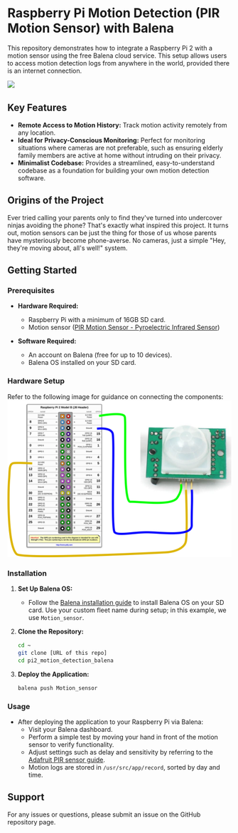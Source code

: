 # Raspberry Pi Motion Detection (PIR Motion Sensor) with Balena

This repository demonstrates how to integrate a Raspberry Pi 2 with a motion sensor using the free Balena cloud service. This setup allows users to access motion detection logs from anywhere in the world, provided there is an internet connection.

![](/img/theme.png)

## Key Features

- **Remote Access to Motion History:** Track motion activity remotely from any location.
- **Ideal for Privacy-Conscious Monitoring:** Perfect for monitoring situations where cameras are not preferable, such as ensuring elderly family members are active at home without intruding on their privacy.
- **Minimalist Codebase:** Provides a streamlined, easy-to-understand codebase as a foundation for building your own motion detection software.

## Origins of the Project

Ever tried calling your parents only to find they've turned into undercover ninjas avoiding the phone? That's exactly what inspired this project. It turns out, motion sensors can be just the thing for those of us whose parents have mysteriously become phone-averse. No cameras, just a simple "Hey, they're moving about, all's well!" system.

## Getting Started

### Prerequisites

- **Hardware Required:**
  - Raspberry Pi with a minimum of 16GB SD card.
  - Motion sensor ([PIR Motion Sensor - Pyroelectric Infrared Sensor](https://www.digitalimpuls.no/adafruit/134257/pir-motion-sensor-pyroelectric-infrared-sensor))

- **Software Required:**
  - An account on Balena (free for up to 10 devices).
  - Balena OS installed on your SD card.

### Hardware Setup

Refer to the following image for guidance on connecting the components:
![](/img/setup.png)  

### Installation

1. **Set Up Balena OS:**
   - Follow the [Balena installation guide](https://www.balena.io/os/docs) to install Balena OS on your SD card. Use your custom fleet name during setup; in this example, we use `Motion_sensor`.

2. **Clone the Repository:**
   ```bash
   cd ~
   git clone [URL of this repo]
   cd pi2_motion_detection_balena
   ```

3. **Deploy the Application:**
   ```bash
   balena push Motion_sensor
   ```

### Usage

- After deploying the application to your Raspberry Pi via Balena:
  - Visit your Balena dashboard.
  - Perform a simple test by moving your hand in front of the motion sensor to verify functionality.
  - Adjust settings such as delay and sensitivity by referring to the [Adafruit PIR sensor guide](https://learn.adafruit.com/pir-passive-infrared-proximity-motion-sensor/).
  - Motion logs are stored in `/usr/src/app/record`, sorted by day and time.

## Support

For any issues or questions, please submit an issue on the GitHub repository page.

